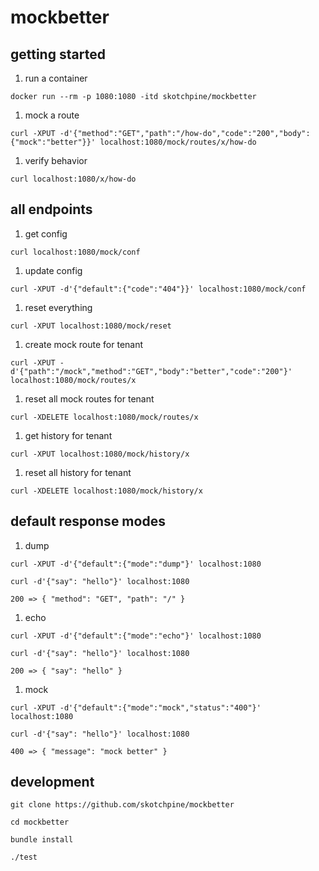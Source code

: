 # mockbetter

## getting started

1. run a container

  `docker run --rm -p 1080:1080 -itd skotchpine/mockbetter`

1. mock a route

  `curl -XPUT -d'{"method":"GET","path":"/how-do","code":"200","body":{"mock":"better"}}' localhost:1080/mock/routes/x/how-do`

1. verify behavior

  `curl localhost:1080/x/how-do`

## all endpoints

1. get config

  `curl localhost:1080/mock/conf`

1. update config

  `curl -XPUT -d'{"default":{"code":"404"}}' localhost:1080/mock/conf`

1. reset everything

  `curl -XPUT localhost:1080/mock/reset`

1. create mock route for tenant

  `curl -XPUT -d'{"path":"/mock","method":"GET","body":"better","code":"200"}' localhost:1080/mock/routes/x`

1. reset all mock routes for tenant

  `curl -XDELETE localhost:1080/mock/routes/x`

1. get history for tenant

  `curl -XPUT localhost:1080/mock/history/x`

1. reset all history for tenant

  `curl -XDELETE localhost:1080/mock/history/x`

## default response modes

1. dump

`curl -XPUT -d'{"default":{"mode":"dump"}' localhost:1080`

`curl -d'{"say": "hello"}' localhost:1080`

`200 => { "method": "GET", "path": "/" }`

1. echo

`curl -XPUT -d'{"default":{"mode":"echo"}' localhost:1080`

`curl -d'{"say": "hello"}' localhost:1080`

`200 => { "say": "hello" }`

1. mock

`curl -XPUT -d'{"default":{"mode":"mock","status":"400"}' localhost:1080`

`curl -d'{"say": "hello"}' localhost:1080`

`400 => { "message": "mock better" }`

## development

`git clone https://github.com/skotchpine/mockbetter`

`cd mockbetter`

`bundle install`

`./test`
